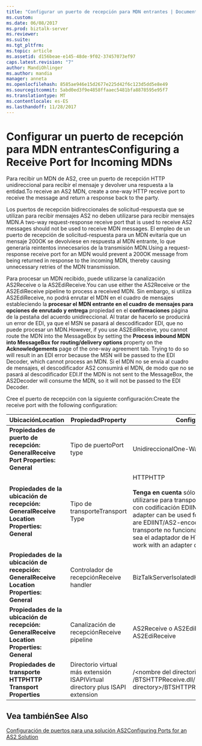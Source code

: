 ```yaml
---
title: "Configurar un puerto de recepción para MDN entrantes | Documentos de Microsoft"
ms.custom: 
ms.date: 06/08/2017
ms.prod: biztalk-server
ms.reviewer: 
ms.suite: 
ms.tgt_pltfrm: 
ms.topic: article
ms.assetid: d156beae-e145-48de-9f02-37457073ef97
caps.latest.revision: "7"
author: MandiOhlinger
ms.author: mandia
manager: anneta
ms.openlocfilehash: 8585ae946e15d2677e225d42f6c123d5dd5e8e49
ms.sourcegitcommit: 5abd0ed3f9e4858ffaaec5481bfa8878595e95f7
ms.translationtype: MT
ms.contentlocale: es-ES
ms.lasthandoff: 11/28/2017
---
```

# <a name="configuring-a-receive-port-for-incoming-mdns"></a><span data-ttu-id="a1365-102">Configurar un puerto de recepción para MDN entrantes</span><span class="sxs-lookup"><span data-stu-id="a1365-102">Configuring a Receive Port for Incoming MDNs</span></span>
<span data-ttu-id="a1365-103">Para recibir un MDN de AS2, cree un puerto de recepción HTTP unidireccional para recibir el mensaje y devolver una respuesta a la entidad.</span><span class="sxs-lookup"><span data-stu-id="a1365-103">To receive an AS2 MDN, create a one-way HTTP receive port to receive the message and return a response back to the party.</span></span>  
  
 <span data-ttu-id="a1365-104">Los puertos de recepción bidireccionales de solicitud-respuesta que se utilizan para recibir mensajes AS2 no deben utilizarse para recibir mensajes MDN.</span><span class="sxs-lookup"><span data-stu-id="a1365-104">A two-way request-response receive port that is used to receive AS2 messages should not be used to receive MDN messages.</span></span> <span data-ttu-id="a1365-105">El empleo de un puerto de recepción de solicitud-respuesta para un MDN evitaría que un mensaje 200OK se devolviese en respuesta al MDN entrante, lo que generaría reintentos innecesarios de la transmisión MDN.</span><span class="sxs-lookup"><span data-stu-id="a1365-105">Using a request-response receive port for an MDN would prevent a 200OK message from being returned in response to the incoming MDN, thereby causing unnecessary retries of the MDN transmission.</span></span>  
  
 <span data-ttu-id="a1365-106">Para procesar un MDN recibido, puede utilizarse la canalización AS2Receive o la AS2EdiReceive.</span><span class="sxs-lookup"><span data-stu-id="a1365-106">You can use either the AS2Receive or the AS2EdiReceive pipeline to process a received MDN.</span></span> <span data-ttu-id="a1365-107">Sin embargo, si utiliza AS2EdiReceive, no podrá enrutar el MDN en el cuadro de mensajes estableciendo la **procesar el MDN entrante en el cuadro de mensajes para opciones de enrutado y entrega** propiedad en el **confirmaciones** página de la pestaña del acuerdo unidireccional. Al tratar de hacerlo se producirá un error de EDI, ya que el MSN se pasará al descodificador EDI, que no puede procesar un MDN.</span><span class="sxs-lookup"><span data-stu-id="a1365-107">However, if you use AS2EdiReceive, you cannot route the MDN into the MessageBox by setting the **Process inbound MDN into MessageBox for routing/delivery options** property on the **Acknowledgements** page of the one-way agreement tab. Trying to do so will result in an EDI error because the MSN will be passed to the EDI Decoder, which cannot process an MDN.</span></span> <span data-ttu-id="a1365-108">Si el MDN no se envía al cuadro de mensajes, el descodificador AS2 consumirá el MDN, de modo que no se pasará al descodificador EDI.</span><span class="sxs-lookup"><span data-stu-id="a1365-108">If the MDN is not sent to the MessageBox, the AS2Decoder will consume the MDN, so it will not be passed to the EDI Decoder.</span></span>  
  
 <span data-ttu-id="a1365-109">Cree el puerto de recepción con la siguiente configuración:</span><span class="sxs-lookup"><span data-stu-id="a1365-109">Create the receive port with the following configuration:</span></span>  
  
|<span data-ttu-id="a1365-110">Ubicación</span><span class="sxs-lookup"><span data-stu-id="a1365-110">Location</span></span>|<span data-ttu-id="a1365-111">Propiedad</span><span class="sxs-lookup"><span data-stu-id="a1365-111">Property</span></span>|<span data-ttu-id="a1365-112">Configuración</span><span class="sxs-lookup"><span data-stu-id="a1365-112">Setting</span></span>|  
|--------------|--------------|-------------|  
|<span data-ttu-id="a1365-113">**Propiedades de puerto de recepción: General**</span><span class="sxs-lookup"><span data-stu-id="a1365-113">**Receive Port Properties: General**</span></span>|<span data-ttu-id="a1365-114">Tipo de puerto</span><span class="sxs-lookup"><span data-stu-id="a1365-114">Port type</span></span>|<span data-ttu-id="a1365-115">Unidireccional</span><span class="sxs-lookup"><span data-stu-id="a1365-115">One-Way</span></span>|  
|<span data-ttu-id="a1365-116">**Propiedades de la ubicación de recepción: General**</span><span class="sxs-lookup"><span data-stu-id="a1365-116">**Receive Location Properties: General**</span></span>|<span data-ttu-id="a1365-117">Tipo de transporte</span><span class="sxs-lookup"><span data-stu-id="a1365-117">Transport Type</span></span>|<span data-ttu-id="a1365-118">HTTP</span><span class="sxs-lookup"><span data-stu-id="a1365-118">HTTP</span></span><br /><br /> <span data-ttu-id="a1365-119">**Tenga en cuenta** sólo el adaptador HTTP puede utilizarse para transportar MDN, que son mensajes con codificación EDIINT/AS2.</span><span class="sxs-lookup"><span data-stu-id="a1365-119">**Note** Only the HTTP adapter can be used for transporting MDNs, which are EDIINT/AS2-encoded messages.</span></span> <span data-ttu-id="a1365-120">Este transporte no funcionará con un adaptador que no sea el adaptador de HTTP.</span><span class="sxs-lookup"><span data-stu-id="a1365-120">This transport will not work with an adapter other than the HTTP adapter.</span></span>|  
|<span data-ttu-id="a1365-121">**Propiedades de la ubicación de recepción: General**</span><span class="sxs-lookup"><span data-stu-id="a1365-121">**Receive Location Properties: General**</span></span>|<span data-ttu-id="a1365-122">Controlador de recepción</span><span class="sxs-lookup"><span data-stu-id="a1365-122">Receive handler</span></span>|<span data-ttu-id="a1365-123">BizTalkServerIsolatedHost</span><span class="sxs-lookup"><span data-stu-id="a1365-123">BizTalkServerIsolatedHost</span></span>|  
|<span data-ttu-id="a1365-124">**Propiedades de la ubicación de recepción: General**</span><span class="sxs-lookup"><span data-stu-id="a1365-124">**Receive Location Properties: General**</span></span>|<span data-ttu-id="a1365-125">Canalización de recepción</span><span class="sxs-lookup"><span data-stu-id="a1365-125">Receive pipeline</span></span>|<span data-ttu-id="a1365-126">AS2Receive o AS2EdiReceive</span><span class="sxs-lookup"><span data-stu-id="a1365-126">AS2Receive or AS2EdiReceive</span></span>|  
|<span data-ttu-id="a1365-127">**Propiedades de transporte HTTP**</span><span class="sxs-lookup"><span data-stu-id="a1365-127">**HTTP Transport Properties**</span></span>|<span data-ttu-id="a1365-128">Directorio virtual más extensión ISAPI</span><span class="sxs-lookup"><span data-stu-id="a1365-128">Virtual directory plus ISAPI extension</span></span>|<span data-ttu-id="a1365-129">/\<nombre del directorio virtual de \> /BTSHTTPReceive.dll</span><span class="sxs-lookup"><span data-stu-id="a1365-129">/\<name of virtual directory\>/BTSHTTPReceive.dll</span></span>|  
  
## <a name="see-also"></a><span data-ttu-id="a1365-130">Vea también</span><span class="sxs-lookup"><span data-stu-id="a1365-130">See Also</span></span>  
 [<span data-ttu-id="a1365-131">Configuración de puertos para una solución AS2</span><span class="sxs-lookup"><span data-stu-id="a1365-131">Configuring Ports for an AS2 Solution</span></span>](../core/configuring-ports-for-an-as2-solution.md)